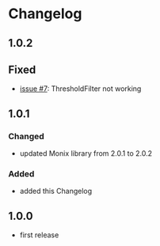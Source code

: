 # Changelog

## 1.0.2
## Fixed
- [issue #7](https://github.com/kdrakon/splunk-logback-hec-appender/issues/7): ThresholdFilter not working

## 1.0.1
### Changed
- updated Monix library from 2.0.1 to 2.0.2
### Added
- added this Changelog

## 1.0.0
- first release